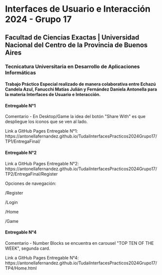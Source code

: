 <h1>Interfaces de Usuario e Interacción 2024 - Grupo 17</h1>

<h2>Facultad de Ciencias Exactas | Universidad Nacional del Centro de la Provincia de Buenos Aires</h2>

<h3>Tecnicatura Universitaria en Desarrollo de Aplicaciones Informáticas</h3>

<h4>Trabajo Práctico Especial realizado de manera colaborativa entre Echazú Candela Azul, Fanucchi Matías Julián y Fernández Daniela Antonella para la materia Interfaces de Usuario e Interacción.</h4>

<h4>Entregable N°1</h4>
<p>Comentario - En Desktop/Game la idea del botón "Share With" es que despliegue los íconos que se ven al lado.</p>
<p>Link a GitHub Pages Entregable N°1: https://antonellafernandez.github.io/TudaiInterfacesPracticos2024Grupo17/TP1/EntregaFinal/<p>

<h4>Entregable N°2</h4>
<p>Link a GitHub Pages Entregable N°2: https://antonellafernandez.github.io/TudaiInterfacesPracticos2024Grupo17/TP2/EntregaFinal/Register<p>
<p>Opciones de navegación:</p>
<p>/Register</p>
<p>/Login</p>
<p>/Home</p>
<p>/Game</p>

<h4>Entregable N°4</h4>
<p>Comentario - Number Blocks se encuentra en carousel "TOP TEN OF THE WEEK", segunda card.</p>
<p>Link a GitHub Pages Entregable N°4: https://antonellafernandez.github.io/TudaiInterfacesPracticos2024Grupo17/TP4/Home.html<p>
